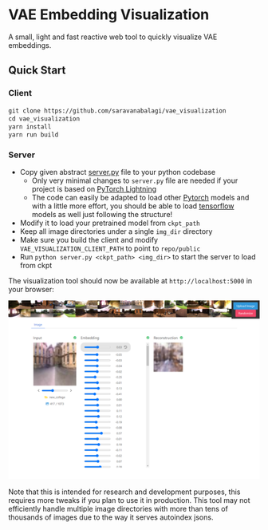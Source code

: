 # VAE Embedding Visualization

A small, light and fast reactive web tool to quickly visualize VAE embeddings.

## Quick Start

### Client

```
git clone https://github.com/saravanabalagi/vae_visualization
cd vae_visualization
yarn install
yarn run build
```

### Server

- Copy given abstract [server.py](server/server.py) file to your python codebase
    - Only very minimal changes to `server.py` file are needed if your project is based on [PyTorch Lightning](https://github.com/PyTorchLightning/pytorch-lightning)
    - The code can easily be adapted to load other [Pytorch](https://pytorch.org/) models and with a little more effort, you should be able to load [tensorflow](https://www.tensorflow.org/) models as well just following the structure!
- Modify it to load your pretrained model from `ckpt_path`
- Keep all image directories under a single `img_dir` directory
- Make sure you build the client and modify `VAE_VISUALIZATION_CLIENT_PATH` to point to `repo/public`
- Run `python server.py <ckpt_path> <img_dir>` to start the server to load from ckpt

The visualization tool should now be available at `http://localhost:5000` in your browser:

![Screenshot](screenshot.png)

Note that this is intended for research and development purposes, this requires more tweaks if you plan to use it in production. This tool may not efficiently handle multiple image directories with more than tens of thousands of images due to the way it serves autoindex jsons.

